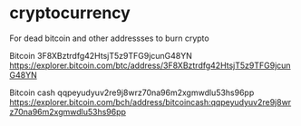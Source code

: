 # cryptocurrency
For dead bitcoin and other addressses to burn crypto

Bitcoin
3F8XBztrdfg42HtsjT5z9TFG9jcunG48YN
https://explorer.bitcoin.com/btc/address/3F8XBztrdfg42HtsjT5z9TFG9jcunG48YN

Bitcoin cash
qqpeyudyuv2re9j8wrz70na96m2xgmwdlu53hs96pp
https://explorer.bitcoin.com/bch/address/bitcoincash:qqpeyudyuv2re9j8wrz70na96m2xgmwdlu53hs96pp
